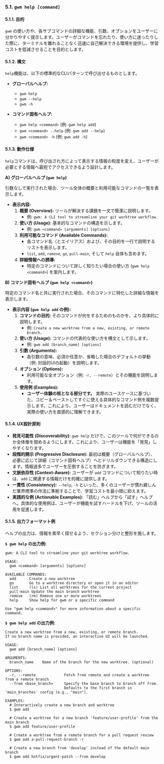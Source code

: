 ### 5.1. `gwm help [command]`

#### 5.1.1. 目的

`gwm` の使い方や、各サブコマンドの詳細な機能、引数、オプションをユーザーに分かりやすく提示します。ユーザーがコマンドを忘れたり、使い方に迷ったりした際に、ターミナルを離れることなく迅速に自己解決できる環境を提供し、学習コストを低減させることを目的とします。

#### 5.1.2. 構文

`help`機能は、以下の標準的なCLIパターンで呼び出せるものとします。

  - **グローバルヘルプ:**

      - `gwm help`
      - `gwm --help`
      - `gwm -h`

  - **コマンド固有ヘルプ:**

      - `gwm help <command>` (例: `gwm help add`)
      - `gwm <command> --help` (例: `gwm add --help`)
      - `gwm <command> -h` (例: `gwm add -h`)

#### 5.1.3. 動作仕様

`help`コマンドは、呼び出され方によって表示する情報の粒度を変え、ユーザーが必要とする情報へ最短でアクセスできるよう設計します。

**A) グローバルヘルプ (`gwm help`)**

引数なしで実行された場合、ツール全体の概要と利用可能なコマンドの一覧を表示します。

  - **表示内容:**
    1.  **概要 (Overview):** ツールが解決する課題を一文で簡潔に説明します。
          - 例: `gwm: A CLI tool to streamline your git worktree workflow.`
    2.  **使い方 (Usage):** 基本的なコマンドの構造を示します。
          - 例: `gwm <command> [arguments] [options]`
    3.  **利用可能なコマンド (Available Commands):**
          - 各コマンド名（とエイリアス）および、その目的を一行で説明するリストを表示します。
          - `list`, `add`, `remove`, `go`, `pull-main`, そして `help` 自体も含めます。
    4.  **詳細情報への誘導:**
          - 特定のコマンドについて詳しく知りたい場合の使い方 (`gwm help <command>`) を案内します。

**B) コマンド固有ヘルプ (`gwm help <command>`)**

特定のコマンド名と共に実行された場合、そのコマンドに特化した詳細な情報を表示します。

  - **表示内容 (`gwm help add` の例):**
    1.  **コマンドの目的:** そのコマンドが何をするためのものかを、より具体的に説明します。
          - 例: `Create a new worktree from a new, existing, or remote branch.`
    2.  **使い方 (Usage):** コマンドの代表的な使い方を構文として示します。
          - 例: `gwm add [branch_name] [options]`
    3.  **引数 (Arguments):**
          - 各引数の意味、必須か任意か、省略した場合のデフォルトの挙動（例: 対話的UIの起動）を説明します。
    4.  **オプション (Options):**
          - 利用可能な全オプション（例: `-r, --remote`）とその機能を説明します。
    5.  **使用例 (Examples):**
          - **ユーザー体験の核となる部分です。** 実際のユースケースに基づいた、コピー＆ペーストしてすぐに使える具体的なコマンド例を複数提示します。これにより、ユーザーはドキュメントを読むだけでなく、実際の使い方を直感的に理解できます。

#### 5.1.4. UX設計原則

  - **発見可能性 (Discoverability):** `gwm help` だけで、このツールで何ができるのか全体像を掴めるようにします。これにより、ユーザーは機能を「発見」しやすくなります。
  - **段階的開示 (Progressive Disclosure):** 最初は概要（グローバルヘルプ）、必要に応じて詳細（コマンド固有ヘルプ）へとドリルダウンできる構造にします。情報過多でユーザーを圧倒することを防ぎます。
  - **文脈依存性 (Context-Aware):** ユーザーが `add` コマンドについて知りたい時は、`add` に関連する情報だけを的確に提供します。
  - **一貫性 (Consistency):** `--help`, `-h` といった、多くのユーザーが慣れ親しんだ業界標準の作法に準拠することで、学習コストを最小限に抑えます。
  - **実践的な例 (Actionable Examples):** 「読む」ヘルプから「試す」ヘルプへ。具体的な使用例は、ユーザーが機能を試すハードルを下げ、ツールの活用を促進します。

#### 5.1.5. 出力フォーマット例

ヘルプの出力は、情報を素早く探せるよう、セクション分けと整形を施します。

**`$ gwm help` の出力例:**

```
gwm: A CLI tool to streamline your git worktree workflow.

USAGE:
  gwm <command> [arguments] [options]

AVAILABLE COMMANDS:
  add      Create a new worktree
  go       Go to a worktree directory or open it in an editor
  list     (ls) List all worktrees for the current project
  pull-main Update the main branch worktree
  remove   (rm) Remove one or more worktrees
  help     Show help for gwm or a specific command

Use "gwm help <command>" for more information about a specific command.
```

**`$ gwm help add` の出力例:**

```
Create a new worktree from a new, existing, or remote branch.
If no branch name is provided, an interactive UI will be launched.

USAGE:
  gwm add [branch_name] [options]

ARGUMENTS:
  branch_name    Name of the branch for the new worktree. (optional)

OPTIONS:
  -r, --remote             Fetch from remote and create a worktree from a remote branch
  --from <base_branch>     Specify the base branch to branch off from.
                           Defaults to the first branch in 'main_branches' config (e.g., "main").

EXAMPLES:
  # Interactively create a new branch and worktree
  $ gwm add

  # Create a worktree for a new branch 'feature/user-profile' from the main branch
  $ gwm add feature/user-profile

  # Create a worktree from a remote branch for a pull request review
  $ gwm add a-pull-request-branch -r

  # Create a new branch from 'develop' instead of the default main branch
  $ gwm add hotfix/urgent-patch --from develop
```
